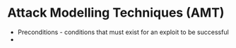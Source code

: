 # Attack Modelling Techniques (AMT)
- Preconditions - conditions that must exist for an exploit to be successful
- 